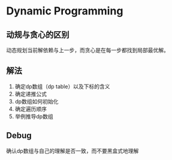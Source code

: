 # Dynamic Programming

## 动规与贪心的区别
动态规划当前解依赖与上一步，而贪心是在每一步都找到局部最优解。

## 解法
1. 确定dp数组（dp table）以及下标的含义
2. 确定递推公式
3. dp数组如何初始化
4. 确定遍历顺序
5. 举例推导dp数组

## Debug
确认dp数组与自己的理解是否一致，而不要黑盒式地理解
